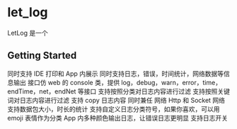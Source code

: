 # let_log

LetLog 是一个

## Getting Started

同时支持 IDE 打印和 App 内展示
同时支持日志，错误，时间统计，网络数据等信息输出
接口仿 web 的 console 类，提供 log，debug，warn，error，time，endTime，net，endNet 等接口
支持按照分类对日志内容进行过滤
支持按照关键词对日志内容进行过滤
支持 copy 日志内容
同时兼任 网络 Http 和 Socket
网络支持数据包大小，时长的统计
支持自定义日志分类符号，如果你喜欢，可以用 emoji 表情作为分类
App 内多种颜色输出日志，让错误日志更明显
支持日志开关
